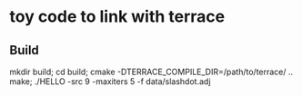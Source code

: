 # toy code to link with terrace

Build
-------
mkdir build;
cd build;
cmake -DTERRACE_COMPILE_DIR=/path/to/terrace/ ..
make; ./HELLO -src 9 -maxiters 5 -f data/slashdot.adj 
